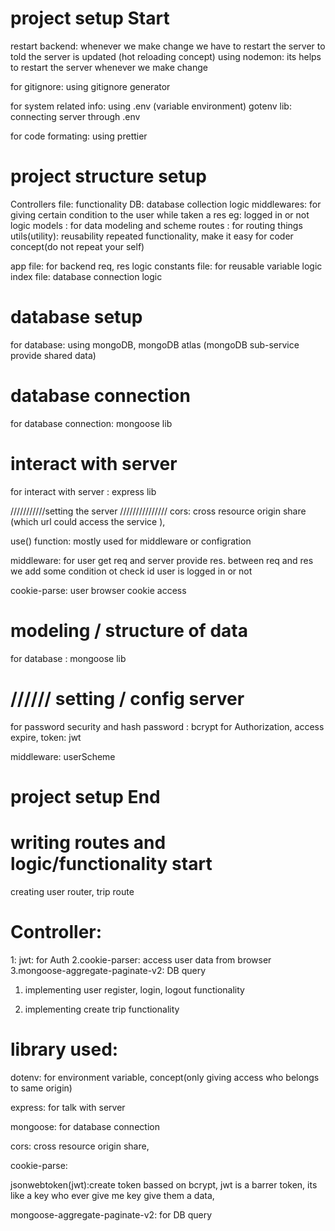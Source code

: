 # project setup Start

restart backend: whenever we make change we have to restart the server to told the server is updated (hot reloading concept)
using nodemon: its helps to restart the server whenever we make change

for gitignore: using gitignore generator

for system related info: using .env (variable environment) gotenv lib: connecting server through .env

for code formating: using prettier

# project structure setup

Controllers file: functionality
DB: database collection logic
middlewares: for giving certain condition to the user while taken a res eg: logged in or not logic
models : for data modeling and scheme
routes : for routing things
utils(utility): reusability repeated functionality, make it easy for coder concept(do not repeat your self)

app file: for backend req, res logic
constants file: for reusable variable logic
index file: database connection logic

# database setup

for database: using mongoDB, mongoDB atlas (mongoDB sub-service provide shared data)

# database connection

for database connection: mongoose lib

# interact with server

for interact with server : express lib

///////////setting the server ///////////////
cors: cross resource origin share (which url could access the service ),

use() function: mostly used for middleware or configration

middleware: for user get req and server provide res. between req and res we add some condition ot check id user is logged in or not

cookie-parse: user browser cookie access

# modeling / structure of data

for database : mongoose lib

# ////// setting / config server

for password security and hash password : bcrypt
for Authorization, access expire, token: jwt

middleware: userScheme

# project setup End

# writing routes and logic/functionality start

creating user router, trip route

# Controller:

1: jwt: for Auth
2.cookie-parser: access user data from browser
3.mongoose-aggregate-paginate-v2: DB query

1. implementing user register, login, logout functionality

2. implementing create trip functionality

# library used:

dotenv: for environment variable, concept(only giving access who belongs to same origin)

express: for talk with server

mongoose: for database connection

cors: cross resource origin share,

cookie-parse:

jsonwebtoken(jwt):create token bassed on bcrypt, jwt is a barrer token, its like a key who ever give me key give them a data,

mongoose-aggregate-paginate-v2: for DB query
